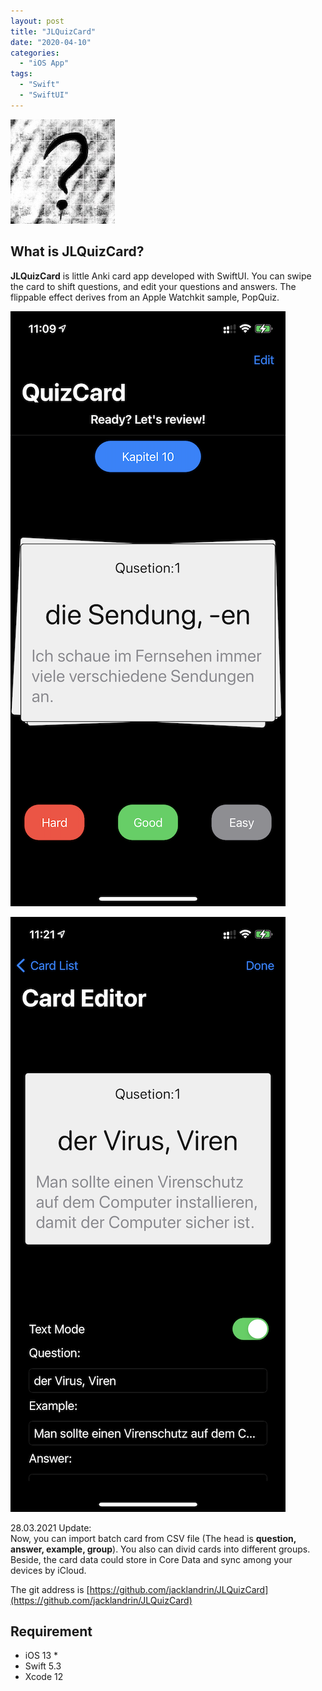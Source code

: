 ```yaml
---
layout: post
title: "JLQuizCard"
date: "2020-04-10"
categories: 
  - "iOS App"
tags:
  - "Swift"
  - "SwiftUI"
---
```


![](/assets/img/images/quiz-card-icon-2.jpg)

## What is JLQuizCard?

**JLQuizCard** is little Anki card app developed with SwiftUI. You can swipe the card to shift questions, and edit your questions and answers. The flippable effect derives from an Apple Watchkit sample, PopQuiz.

![](/assets/img/images/IMG_6708-1.png)

![](/assets/img/images/IMG_6709-1.png)

28.03.2021 Update:  
Now, you can import batch card from CSV file (The head is **question, answer, example, group**). You also can divid cards into different groups. Beside, the card data could store in Core Data and sync among your devices by iCloud.

The git address is [https://github.com/jacklandrin/JLQuizCard](https://github.com/jacklandrin/JLQuizCard)

## Requirement

- iOS 13 \*
- Swift 5.3
- Xcode 12
